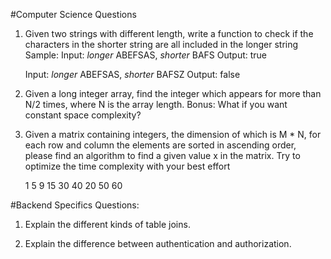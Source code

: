 #Computer Science Questions
1. Given two strings with different length, write a function to check if the characters in the shorter string are all included in the longer string
	Sample:
	Input: _longer_ ABEFSAS, _shorter_ BAFS
	Output: true

	Input: _longer_ ABEFSAS, _shorter_ BAFSZ
	Output: false

2. Given a long integer array, find the integer which appears for more than N/2 times, where N is the array length.
Bonus: What if you want constant space complexity?

3. Given a matrix containing integers, the dimension of which is M * N, for each row and column the elements are sorted in ascending order, please find an algorithm to find a given value x in the matrix. Try to optimize the time complexity with your best effort

	1   5   9 
	15  30  40
	20  50  60

#Backend Specifics Questions:

1. Explain the different kinds of table joins.

2. Explain the difference between authentication and authorization. 